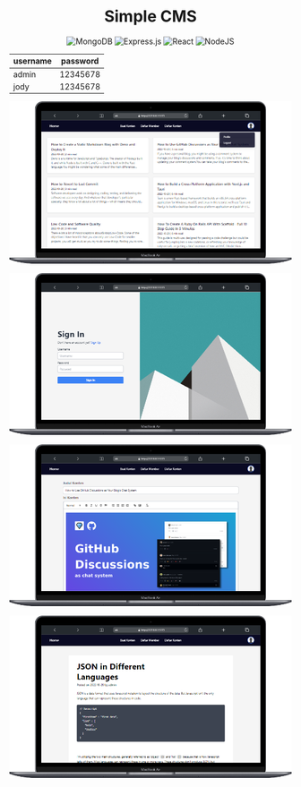 <div align="center">

<h1>Simple CMS</h1>

![MongoDB](https://img.shields.io/badge/MongoDB-%234ea94b.svg?style=for-the-badge&logo=mongodb&logoColor=white)
![Express.js](https://img.shields.io/badge/express.js-%23404d59.svg?style=for-the-badge&logo=express&logoColor=%2361DAFB)
![React](https://img.shields.io/badge/react-%2320232a.svg?style=for-the-badge&logo=react&logoColor=%2361DAFB)
![NodeJS](https://img.shields.io/badge/node.js-6DA55F?style=for-the-badge&logo=node.js&logoColor=white)


| username | password |
|----------|----------|
| admin    | 12345678    |
| jody     | 12345678    |


[//]: # (image from /docs)
![Home](/docs/home.png)

![Login](/docs/signin.png)

![createkonten](/docs/createkonten.png)

![konten](/docs/konten.png)

</div>